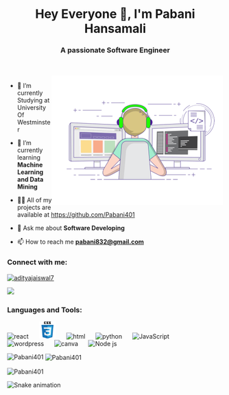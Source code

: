 

<!---
Pabani401/Pabani401 is a ✨ special ✨ repository because its `README.md` (this file) appears on your GitHub profile.
You can click the Preview link to take a look at your changes.
--->
<h1 align="center">Hey Everyone 👋, I'm Pabani Hansamali</h1>

<h3 align="center">A passionate Software Engineer  </h3><br><br>
<img align="right" alt="Coding" width="400" src="https://raw.githubusercontent.com/devSouvik/devSouvik/master/gif3.gif">



- 🔭 I’m currently Studying  at  University Of Westminster
- 🌱 I’m currently learning **Machine Learning and Data Mining**

- 👨‍💻 All of my projects are available at https://github.com/Pabani401

- 💬 Ask me about **Software Developing**

- 📫 How to reach me **pabani832@gmail.com**


<h3 align="left">Connect with me:</h3>
<p align="left">
<a href="https://www.linkedin.com/in/pabani-hansamali-6b8ba1270/" target="blank"><img align="center" src="https://raw.githubusercontent.com/rahuldkjain/github-profile-readme-generator/master/src/images/icons/Social/linked-in-alt.svg" alt="adityajaiswal7" height="30" width="40" /></a>

  
</p>

[![](https://visitcount.itsvg.in/api?id=pabani401&label=Profile%20Views&color=3&icon=0&pretty=false)](https://visitcount.itsvg.in)



<h3 align="left">Languages and Tools:</h3>
<p align="left">  
  <img src="https://th.bing.com/th/id/OIP.33CwBYkmnMfpA9Djup22JwHaHa?w=147&h=180&c=7&r=0&o=5&dpr=1.3&pid=1.7" alt="react" width="40" height="40" style="margin-right: 20px;"/> 
  <img src="https://raw.githubusercontent.com/devicons/devicon/master/icons/css3/css3-original-wordmark.svg" alt="css3" width="40" height="40" style="margin-right: 20px;"/> 
  <img src="https://th.bing.com/th/id/OIP.5i-UjODY_hdVl3UrmkZtOAHaEK?w=324&h=182&c=7&r=0&o=5&dpr=1.3&pid=1.7" alt="html" width="40" height="40" style="margin-right: 20px;"/> 
  <img src="https://th.bing.com/th/id/OIP.ftcnnkZhnUhxDcoho4qcDAHaHY?w=171&h=180&c=7&r=0&o=5&dpr=1.3&pid=1.7" alt="python" width="40" height="40" style="margin-right: 20px;"/> 
  <img src="https://th.bing.com/th?q=JavaScript+Logo+Icon&w=120&h=120&c=1&rs=1&qlt=90&cb=1&dpr=1.3&pid=InlineBlock&mkt=en-WW&cc=LK&setlang=en&adlt=strict&t=1&mw=247" alt="JavaScript" width="40" height="40" style="margin-right: 20px;"/> 
  <img src="https://th.bing.com/th/id/OIP.ViqXFFJsuIAGkgjf4qBN7QHaEK?w=302&h=180&c=7&r=0&o=5&dpr=1.3&pid=1.7" alt="wordpress" width="40" height="40" style="margin-right: 20px;"/> 
  <img src="https://th.bing.com/th/id/OIP.-sf4gET6_-qVxmbF-Ga0zgHaHa?w=169&h=180&c=7&r=0&o=5&dpr=1.3&pid=1.7" alt="canva" width="40" height="40" style="margin-right: 20px;"/> 
  <img src="https://th.bing.com/th/id/OIP.YpXv8nk5wednOusEC0Aq8AAAAA?rs=1&pid=ImgDetMain" alt="Node js" width="40" height="40" style="margin-right: 20px;"/> 
  
</p>


<p><img align="left" src="https://github-readme-stats.vercel.app/api?username=Pabani401&theme=vue-dark&show_icons=true&hide_border=true&count_private=true" alt="Pabani401" /></p>

<p>&nbsp;<img align="center" src="https://github-readme-streak-stats.herokuapp.com/?user=Pabani401&theme=vue-dark&hide_border=true" alt="Pabani401" /></p>

<p><img align="center" src="https://github-readme-stats.vercel.app/api/top-langs/?username=Pabani401&theme=vue-dark&show_icons=true&hide_border=true&layout=compact" alt="Pabani401" /></p>

<img src="https://profile-readme-generator.com/assets/snake.svg" alt="Snake animation" />
